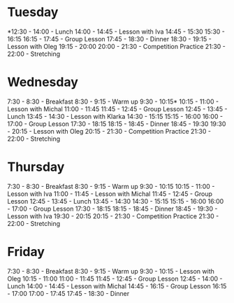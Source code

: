# Tuesday

*12:30 - 14:00 - Lunch
14:00 - 14:45 - Lesson with Iva
14:45 - 15:30
15:30 - 16:15
16:15 - 17:45 - Group Lesson
17:45 - 18:30 - Dinner
18:30 - 19:15 - Lesson with Oleg
19:15 - 20:00
20:00 - 21:30 - Competition Practice
21:30 - 22:00 - Stretching

# Wednesday

 7:30 -  8:30 - Breakfast
 8:30 -  9:15 - Warm up
 9:30 - 10:15*
10:15 - 11:00 - Lesson with Michal
11:00 - 11:45
11:45 - 12:45 - Group Lesson
12:45 - 13:45 - Lunch
13:45 - 14:30 - Lesson with Klarka
14:30 - 15:15
15:15 - 16:00
16:00 - 17:00 - Group Lesson
17:30 - 18:15
18:15 - 18:45 - Dinner
18:45 - 19:30
19:30 - 20:15 - Lesson with Oleg
20:15 - 21:30 - Competition Practice
21:30 - 22:00 - Stretching

# Thursday

 7:30 -  8:30 - Breakfast
 8:30 -  9:15 - Warm up
 9:30 - 10:15
10:15 - 11:00 - Lesson with Iva
11:00 - 11:45 - Lesson with Michal
11:45 - 12:45 - Group Lesson
12:45 - 13:45 - Lunch
13:45 - 14:30
14:30 - 15:15
15:15 - 16:00
16:00 - 17:00 - Group Lesson
17:30 - 18:15
18:15 - 18:45 - Dinner
18:45 - 19:30 - Lesson with Iva
19:30 - 20:15
20:15 - 21:30 - Competition Practice
21:30 - 22:00 - Stretching

# Friday

 7:30 -  8:30 - Breakfast
 8:30 -  9:15 - Warm up
 9:30 - 10:15 - Lesson with Oleg
10:15 - 11:00
11:00 - 11:45
11:45 - 12:45 - Group Lesson
12:45 - 14:00 - Lunch
14:00 - 14:45 - Lesson with Michal
14:45 - 16:15 - Group Lesson
16:15 - 17:00
17:00 - 17:45
17:45 - 18:30 - Dinner
